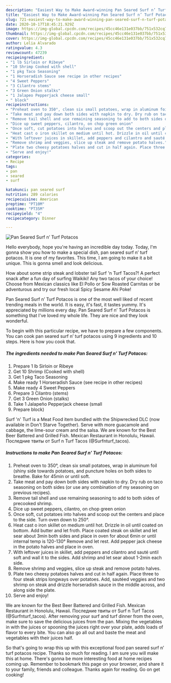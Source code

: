 ```yaml
---
description: "Easiest Way to Make Award-winning Pan Seared Surf n’ Turf Potacos"
title: "Easiest Way to Make Award-winning Pan Seared Surf n’ Turf Potacos"
slug: 721-easiest-way-to-make-award-winning-pan-seared-surf-n-turf-potacos
date: 2020-10-17T18:45:21.929Z
image: https://img-global.cpcdn.com/recipes/45cc46e131e037bb/751x532cq70/pan-seared-surf-n-turf-potacos-recipe-main-photo.jpg
thumbnail: https://img-global.cpcdn.com/recipes/45cc46e131e037bb/751x532cq70/pan-seared-surf-n-turf-potacos-recipe-main-photo.jpg
cover: https://img-global.cpcdn.com/recipes/45cc46e131e037bb/751x532cq70/pan-seared-surf-n-turf-potacos-recipe-main-photo.jpg
author: Lelia Alvarado
ratingvalue: 4.3
reviewcount: 47239
recipeingredient:
- "1 lb Sirloin or Ribeye"
- "10 Shrimp Cooked with shell"
- "1 pkg Taco Seasoning"
- "1 Horseradish Sauce see recipe in other recipes"
- "4 Sweet Peppers"
- "3 Cilantro stems"
- "3 Green Onion stalks"
- "1 Jalapeo Pepperjack cheese small"
- " block"
recipeinstructions:
- "Preheat oven to 350°, clean six small potatoes, wrap in aluminum foil (shiny side towards potatoes, and puncture holes on both sides to breathe. Bake for 45min or until soft."
- "Take meat and pay down both sides with napkin to dry. Dry rub on taco seasoning on both sides (or use any combination of my seasoning on previous recipes)."
- "Remove tail shell and use remaining seasoning to add to both sides of precooked shrimp."
- "Dice up sweet peppers, cilantro, on chop green onion"
- "Once soft, cut potatoes into halves and scoop out the centers and place to the side. Turn oven down to 250°."
- "Heat cast o iron skillet on medium until hot. Drizzle in oil until coated on bottom. Add butter and let froth. Place coated steak on skillet and let sear about 3min both sides and place in oven for about 6min or until internal temp is 120-130° Remove and let rest. Add pepper jack cheese in the potato halves and place in oven."
- "With leftover juices in skillet, add peppers and cilantro and sauté until soft and wall it to the sides. Add shrimp and let sear about 1-2min each side."
- "Remove shrimp and veggies, slice up steak and remove potato halves."
- "Plate two cheesy potatoes halves and cut in half again. Place three to four steak strips longways over potatoes. Add, sautéed veggies and two shrimp on steak and drizzle horseradish sauce in the middle across, and along side the plate."
- "Serve and enjoy!"
categories:
- Recipe
tags:
- pan
- seared
- surf

katakunci: pan seared surf 
nutrition: 289 calories
recipecuisine: American
preptime: "PT10M"
cooktime: "PT35M"
recipeyield: "4"
recipecategory: Dinner

---
```



![Pan Seared Surf n’ Turf Potacos](https://img-global.cpcdn.com/recipes/45cc46e131e037bb/751x532cq70/pan-seared-surf-n-turf-potacos-recipe-main-photo.jpg)

Hello everybody, hope you're having an incredible day today. Today, I'm gonna show you how to make a special dish, pan seared surf n’ turf potacos. It is one of my favorites. This time, I am going to make it a bit unique. This is gonna smell and look delicious.

How about some strip steak and lobster tail Surf &#39;n Turf Tacos?! A perfect snack after a fun day of surfing Waikiki! Any two tacos of your choice! Choose from Mexican classics like El Pollo or Sow Roasted Carnitas or be adventurous and try our fresh local Spicy Sesame Ahi Poke!

Pan Seared Surf n’ Turf Potacos is one of the most well liked of recent trending meals in the world. It is easy, it's fast, it tastes yummy. It's appreciated by millions every day. Pan Seared Surf n’ Turf Potacos is something that I've loved my whole life. They are nice and they look wonderful.


To begin with this particular recipe, we have to prepare a few components. You can cook pan seared surf n’ turf potacos using 9 ingredients and 10 steps. Here is how you cook that.

<!--inarticleads1-->

##### The ingredients needed to make Pan Seared Surf n’ Turf Potacos:

1. Prepare 1 lb Sirloin or Ribeye
1. Get 10 Shrimp (Cooked with shell)
1. Get 1 pkg Taco Seasoning
1. Make ready 1 Horseradish Sauce (see recipe in other recipes)
1. Make ready 4 Sweet Peppers
1. Prepare 3 Cilantro (stems)
1. Get 3 Green Onion (stalks)
1. Take 1 Jalapeño Pepperjack cheese (small
1. Prepare  block)


Surf &#39;n&#39; Turf is a Meat Food item bundled with the Shipwrecked DLC (now available in Don&#39;t Starve Together). Serve with more guacamole and cabbage, the lime-sour cream and the salsa. We are known for the Best Beer Battered and Grilled Fish. Mexican Restaurant in Honolulu, Hawaii. Последние твиты от Surf n Turf Tacos (@Surfnturf_tacos). 

<!--inarticleads2-->

##### Instructions to make Pan Seared Surf n’ Turf Potacos:

1. Preheat oven to 350°, clean six small potatoes, wrap in aluminum foil (shiny side towards potatoes, and puncture holes on both sides to breathe. Bake for 45min or until soft.
1. Take meat and pay down both sides with napkin to dry. Dry rub on taco seasoning on both sides (or use any combination of my seasoning on previous recipes).
1. Remove tail shell and use remaining seasoning to add to both sides of precooked shrimp.
1. Dice up sweet peppers, cilantro, on chop green onion
1. Once soft, cut potatoes into halves and scoop out the centers and place to the side. Turn oven down to 250°.
1. Heat cast o iron skillet on medium until hot. Drizzle in oil until coated on bottom. Add butter and let froth. Place coated steak on skillet and let sear about 3min both sides and place in oven for about 6min or until internal temp is 120-130° Remove and let rest. Add pepper jack cheese in the potato halves and place in oven.
1. With leftover juices in skillet, add peppers and cilantro and sauté until soft and wall it to the sides. Add shrimp and let sear about 1-2min each side.
1. Remove shrimp and veggies, slice up steak and remove potato halves.
1. Plate two cheesy potatoes halves and cut in half again. Place three to four steak strips longways over potatoes. Add, sautéed veggies and two shrimp on steak and drizzle horseradish sauce in the middle across, and along side the plate.
1. Serve and enjoy!


We are known for the Best Beer Battered and Grilled Fish. Mexican Restaurant in Honolulu, Hawaii. Последние твиты от Surf n Turf Tacos (@Surfnturf_tacos). After removing your surf and turf dinner from the oven, make sure to save the delicious juices from the pan. Mixing the vegetables in with the juices or spooning the juices right over your plate, adds loads of flavor to every bite. You can also go all out and baste the meat and vegetables with their juices half. 

So that's going to wrap this up with this exceptional food pan seared surf n’ turf potacos recipe. Thanks so much for reading. I am sure you will make this at home. There's gonna be more interesting food at home recipes coming up. Remember to bookmark this page on your browser, and share it to your family, friends and colleague. Thanks again for reading. Go on get cooking!
